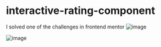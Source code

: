 # interactive-rating-component
I solved one of the challenges in frontend mentor
![image](https://github.com/user-attachments/assets/cb518d37-b012-4ee2-aefd-69d7e1c6a0e4)

![image](https://github.com/user-attachments/assets/cbca6442-00c5-4d68-aea2-ed803e304950)